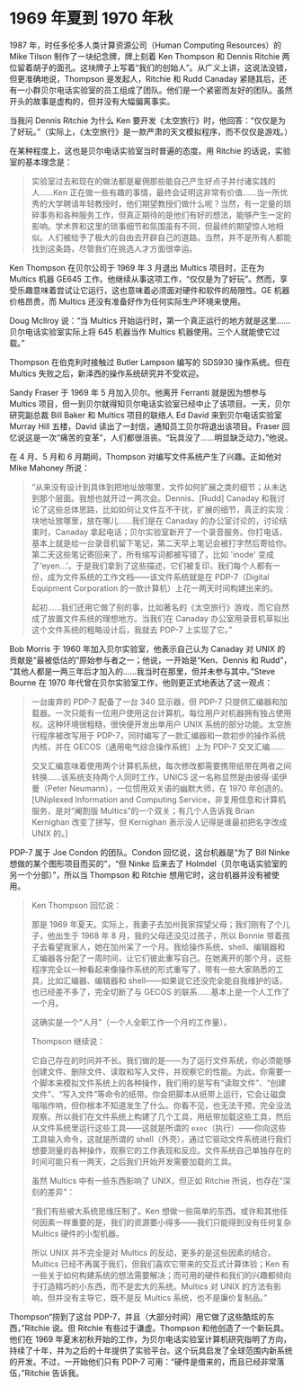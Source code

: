 # 1969 年夏到 1970 年秋

1987 年，时任多伦多人类计算资源公司（Human Computing Resources）的 Mike Tilson 制作了一块纪念牌，牌上刻着 Ken Thompson 和 Dennis Ritchie 两位留着胡子的面孔。这块牌子上写着“我们的创始人”。从广义上讲，这说法没错，但更准确地说，Thompson 是发起人，Ritchie 和 Rudd Canaday 紧随其后，还有一小群贝尔电话实验室的员工组成了团队。他们是一个紧密而友好的团队。虽然开头的故事是虚构的，但并没有大幅偏离事实。

当我问 Dennis Ritchie 为什么 Ken 要开发《太空旅行》时，他回答：“仅仅是为了好玩。”（实际上，《太空旅行》是一款严肃的天文模拟程序，而不仅仅是游戏。）

在某种程度上，这也是贝尔电话实验室当时普遍的态度。用 Ritchie 的话说，实验室的基本理念是：

>实验室过去和现在的做法都是雇佣那些能自己产生好点子并付诸实践的人……Ken 正在做一些有趣的事情，最终会证明这非常有价值……当一所优秀的大学聘请年轻教授时，他们期望教授们做什么呢？当然，有一定量的琐碎事务和各种服务工作，但真正期待的是他们有好的想法，能够产生一定的影响。学术界和这里的琐事细节和氛围虽有不同，但最终的期望惊人地相似。人们被给予了极大的自由去开辟自己的道路。当然，并不是所有人都能找到这条路，尽管我们在挑选人才方面很幸运。

Ken Thompson 在贝尔公司于 1969 年 3 月退出 Multics 项目时，正在为 Multics 机器 GE645 工作。他继续从事这项工作，“仅仅是为了好玩”。然而，享受乐趣意味着尝试让它运行，这也意味着必须面对硬件和软件的局限性。GE 机器价格昂贵，而 Multics 还没有准备好作为任何实际生产环境来使用。

Doug Mcllroy 说：“当 Multics 开始运行时，第一个真正运行的地方就是这里……贝尔电话实验室实际上将 645 机器当作 Multics 机器使用。三个人就能使它过载。”

Thompson 在伯克利时接触过 Butler Lampson 编写的 SDS930 操作系统。但在 Multics 失败之后，新泽西的操作系统研究并不受欢迎。

Sandy Fraser 于 1969 年 5 月加入贝尔。他离开 Ferranti 就是因为想参与 Multics 项目，但一到贝尔就得知贝尔电话实验室已经中止了该项目。一天，贝尔研究副总裁 Bill Baker 和 Multics 项目的联络人 Ed David 来到贝尔电话实验室Murray Hill 五楼，David 读出了一封信，通知员工贝尔将退出该项目。Fraser 回忆说这是一次“痛苦的变革”，人们都很沮丧。“玩具没了……明显缺乏动力，”他说。

在 4 月、5 月和 6 月期间，Thompson 对编写文件系统产生了兴趣。正如他对 Mike Mahoney 所说：

>“从来没有设计到具体到把地址放哪里，文件如何扩展之类的细节；从未达到那个层面。我想也就开过一两次会。Dennis、\[Rudd] Canaday 和我讨论了这些总体思路，比如如何让文件互不干扰，扩展的细节，真正的实现：块地址放哪里，放在哪儿……我们是在 Canaday 的办公室讨论的，讨论结束时，Canaday 拿起电话；贝尔实验室新开了一个录音服务。你打电话，基本上就是给一台录音机留下笔记，第二天早上笔记会被打字然后寄给你。第二天这些笔记寄回来了，所有缩写词都被写错了，比如 'inode' 变成了‘eyen...’。于是我们拿到了这些描述，它们被复印，我们每个人都有一份，成为文件系统的工作文档——该文件系统就是在 PDP-7（Digital Equipment Corporation 的一款计算机）上花一两天时间构建出来的。
>
>起初……我们还用它做了别的事，比如著名的《太空旅行》游戏，而它自然成了放置文件系统的理想地方。当我们在 Canaday 办公室用录音机草拟出这个文件系统的粗略设计后，我就去 PDP-7 上实现了它。”

Bob Morris 于 1960 年加入贝尔实验室，他表示自己认为 Canaday 对 UNIX 的贡献是“最被低估的”原始参与者之一；他说，一开始是“Ken、Dennis 和 Rudd”， “其他人都是一两三年后才加入的……我当时在那里，但并未参与其中。”Steve Bourne 在 1970 年代曾在贝尔实验室工作，他则更正式地表达了这一观点：

>一台废弃的 PDP-7 配备了一台 340 显示器，但 PDP-7 只提供汇编器和加载器。一次只能有一位用户使用这台计算机，每位用户对机器拥有独占使用权。这种环境很粗糙，很快便开发出单用户 UNIX 系统的部分功能。太空旅行程序被改写用于 PDP-7，同时编写了一款汇编器和一款初步的操作系统内核，并在 GECOS（通用电气综合操作系统）上为 PDP-7 交叉汇编……
>
>交叉汇编意味着使用两个计算机系统，每次修改都需要携带纸带在两者之间转换……该系统支持两个人同时工作，UNICS 这一名称显然是由彼得·诺伊曼（Peter Neumann），一位惯用双关语的幽默大师，在 1970 年创造的。\[UNiplexed Information and Computing Service，非复用信息和计算机服务，是对“阉割版 Multics”的一个双关；有几个人告诉我 Brian Kernighan 改变了拼写，但 Kernighan 表示没人记得是谁最初把名字改成 UNIX 的。]

PDP-7 属于 Joe Condon 的团队。Condon 回忆说，这台机器是“为了 Bill Ninke 想做的某个图形项目而买的”，“但 Ninke 后来去了 Holmdel（贝尔电话实验室的另一个分部）”，所以当 Thompson 和 Ritchie 想用它时，这台机器并没有被使用。

>Ken Thompson 回忆说：
>
>那是 1969 年夏天。实际上，我妻子去加州我家探望父母；我们刚有了个儿子，他出生于 1968 年 8 月，我的父母还没见过孩子，所以 Bonnie 带着孩子去看望我家人，她在加州呆了一个月。我给操作系统、shell、编辑器和汇编器各分配了一周时间，让它们彼此重写自己。在她离开的那个月，这些程序完全以一种看起来像操作系统的形式重写了，带有一些大家熟悉的工具，比如汇编器、编辑器和 shell——如果说它还没完全能自我维护的话，也已经差不多了，完全切断了与 GECOS 的联系……基本上是一个人工作了一个月。
>
>这确实是一个“人月”（一个人全职工作一个月的工作量）。
>
>Thompson 继续说：
>
>它自己存在的时间并不长。我们做的是——为了运行文件系统，你必须能够创建文件、删除文件、读取和写入文件，并观察它的性能。为此，你需要一个脚本来模拟文件系统上的各种操作，我们用的是写有“读取文件”、“创建文件”、“写入文件”等命令的纸带。你会把脚本从纸带上运行，它会让磁盘嗡嗡作响，但你根本不知道发生了什么。你看不见，也无法干预，完全没法观察。所以我们在文件系统上构建了几个工具，用纸带加载这些工具，然后从文件系统里运行这些工具——这就是所谓的 `exec`（执行）——你向这些工具输入命令，这就是所谓的 shell（外壳），通过它驱动文件系统进行我们想要测量的各种操作，观察它的工作表现和反应。文件系统自己单独存在的时间可能只有一两天，之后我们开始开发需要加载的工具。
>
>虽然 Multics 中有一些东西影响了 UNIX，但正如 Ritchie 所说，也存在“深刻的差异”：
>
>“我们有些被大系统思维压制了。Ken 想做一些简单的东西。或许和其他任何因素一样重要的是，我们的资源要小得多——我们只能得到没有任何复杂 Multics 硬件的小型机器。
>
>所以 UNIX 并不完全是对 Multics 的反动，更多的是这些因素的结合。Multics 已经不再属于我们，但我们喜欢它带来的交互式计算体验；Ken 有一些关于如何构建系统的想法需要解决；而可用的硬件和我们的兴趣都倾向于打造精巧的小东西，而不是宏大的系统。Multics 对 UNIX 的方法有影响，但并没有主导它，既不是反 Multics 系统，也不是廉价复制品。”

Thompson“捞到了这台 PDP-7，并且（大部分时间）用它做了这些酷炫的东西，”Ritchie 说。但 Ritchie 有些过于谦虚。Thompson 和他创造了一个新玩具。他们在 1969 年夏末初秋开始的工作，为贝尔电话实验室计算机研究指明了方向，持续了十年，并为之后的十年提供了实验平台。这个玩具启发了全球范围内新系统的开发。不过，一开始他们只有 PDP-7 可用：“硬件是借来的，而且已经非常落伍，”Ritchie 告诉我。

